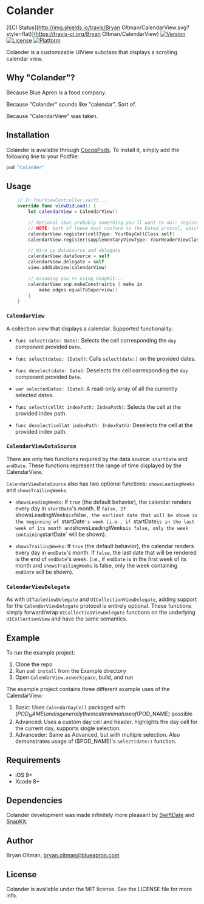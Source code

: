 # Colander

[![CI Status](http://img.shields.io/travis/Bryan Oltman/CalendarView.svg?style=flat)](https://travis-ci.org/Bryan Oltman/CalendarView)
[![Version](https://img.shields.io/cocoapods/v/CalendarView.svg?style=flat)](http://cocoapods.org/pods/CalendarView)
[![License](https://img.shields.io/cocoapods/l/CalendarView.svg?style=flat)](http://cocoapods.org/pods/CalendarView)
[![Platform](https://img.shields.io/cocoapods/p/CalendarView.svg?style=flat)](http://cocoapods.org/pods/CalendarView)

Colander is a customizable UIView subclass that displays a scrolling calendar view.

## Why "Colander"?
Because Blue Apron is a food company.

Because "Colander" sounds like "calendar". Sort of.

Because "CalendarView" was taken.

## Installation

Colander is available through [CocoaPods](http://cocoapods.org). To install
it, simply add the following line to your Podfile:

```ruby
pod "Colander"
```

## Usage

```swift
    // In YourViewController.swift...
    override func viewDidLoad() {
        let calendarView = CalendarView()

        // Optional (but probably something you'll want to do): register cell and header types
        // NOTE: both of these must conform to the Dated protcol, which mandates they have a Date? var with public get and set
        calendarView.register(cellType: YourDayCellClass.self)
        calendarView.register(supplementaryViewType: YourHeaderViewClass.self, ofKind: UICollectionElementKindSectionHeader)

        // Wire up datasource and delegate
        calendarView.dataSource = self
        calendarView.delegate = self
        view.addSubview(calendarView)

        // Assuming you're using SnapKit...
        calendarView.snp.makeConstraints { make in
            make.edges.equalToSuperview()
        }
    }
```

### `CalendarView`
A collection view that displays a calendar. Supported functionality:

- `func select(date: Date)`: Selects the cell corresponding the `day` component provided `Date`.

- `func select(dates: [Date])`: Calls `select(date:)` on the provided dates.

- `func deselect(date: Date)`: Deselects the cell corresponding the `day` component provided `Date`.

- `var selectedDates: [Date]`: A read-only array of all the currently selected dates.

- `func select(cellAt indexPath: IndexPath)`: Selects the cell at the provided index path.

- `func deselect(cellAt indexPath: IndexPath)`: Deselects the cell at the provided index path.

### `CalendarViewDataSource`
There are only two functions required by the data source: `startDate` and `endDate`. These functions represent the range of time displayed by the CalendarView.

`CalendarViewDataSource` also has two optional functions: `showsLeadingWeeks` and `showsTrailingWeeks`.

- `showsLeadingWeeks`: If `true` (the default behavior), the calendar renders every day in `startDate`'s month. If `false, If `showsLeadingWeeks` is `false`, the earliest date that will be shown is the beginning of `startDate`'s week (i.e., if `startDate` is in the last week of its month and `showsLeadingWeeks` is false, only the week containing `startDate` will be shown).

- `showsTrailingWeeks`: If `true` (the default behavior), the calendar renders every day in `endDate`'s month. If `false`, the last date that will be rendered is the end of `endDate`'s week. (i.e., if `endDate` is in the first week of its month and `showsTrailingWeeks` is false, only the week containing `endDate` will be shown).

### `CalendarViewDelegate`
As with `UITableViewDelegate` and `UICollectionViewDelegate`, adding support for the `CalendarViewDelegate` protocol is entirely optional. These functions simply forward/wrap `UICollectionViewDelegate` functions on the underlying `UICollectionView` and have the same semantics.

## Example

To run the example project:
1. Clone the repo
2. Run `pod install` from the Example directory
3. Open `CalendarView.xcworkspace`, build, and run

The example project contains three different example uses of the CalendarView:
1. Basic: Uses `CalendarDayCell` packaged with ($POD_NAME) and is generally the most minimal use of ($POD_NAME) possible
2. Advanced: Uses a custom day cell and header, highlights the day cell for the current day, supports single selection.
3. Advanceder: Same as Advanced, but with multiple selection. Also demonstrates usage of ($POD_NAME)'s `select(date:)` function.

## Requirements
- iOS 9+
- Xcode 8+

## Dependencies

Colander development was made infinitely more pleasant by [SwiftDate](https://github.com/malcommac/SwiftDate) and [SnapKit](https://github.com/SnapKit/SnapKit).

## Author

Bryan Oltman, bryan.oltman@blueapron.com

## License

Colander is available under the MIT license. See the LICENSE file for more info.
